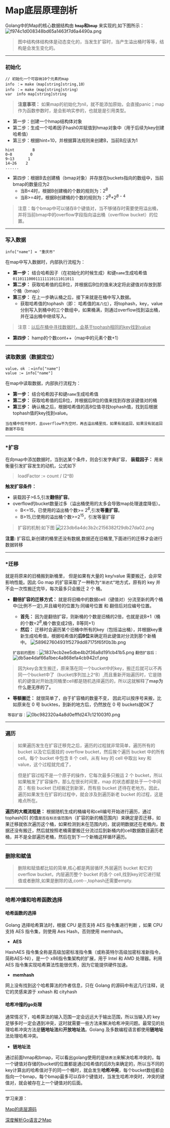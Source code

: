 # Map底层原理剖析
Golang中的Map的核心数据结构由 **`hmap`和`bmap`** 来实现的,如下图所示：
![f974c1d008348bd65a1463f7d6a4490a.png](en-resource://database/805:1)


>图中结构体结构体是动态变化的，当发生扩容时，当产生溢出桶时等等，结构是会发生变化的。

* * *
### 初始化
```
// 初始化一个可容纳10个元素的map
info ：= make（map[string]string,10）
info ：= make（map[string]string）
var  info map[string]string
```
>**注意事项：** 如果map的初始化为nil，就不能添加原始，会直接panic；map作为函数参数时，是会影响实参的，也就是是引用类型。


* 第一步：创建一个hmap结构体对象
* 第二步：生成一个哈希因子hash0并赋值到hmap对象中（用于后续为key创建哈希值）
* 第三步：根据hint=10，并根据算法规则来创建B，当前B应该为1
```
hint        B
0~8        0
9~13      1
14~26    2
......
```

+ 第四步：根据B去创建桶（bmap对象）并存放在buckets指向的数组中，当前bmap的数量应为2
    + 当B<4时，根据B创建桶的个数的规则为：$2^{B}$
    + 当B>=4时，根据B创建桶的个数的规则为：$2^{B}$+$2^{B-4}$
> 注意：每个bmap中可以储存8个键值对，当不够储存时需要使用溢出桶，并将当前bmap中的overflow字段指向溢出桶（overfllow bucket）的位置。

* * *

### 写入数据
```
info["name"] = "重庆市"
```
在map中写入数据时，内部执行流程为：

* **第一步：** 结合哈希因子（在初始化的时候生成）和键`name`生成哈希值 `011011100011111110111011011`
* **第二步：** 获取哈希值的后B位，并根据后B位的值来决定将此键值对存放到那个桶（bmap）
* **第三步：** 在上一步确认桶之后，接下来就是在桶中写入数据。
    *   获取哈希值的tophash（即： 哈希值的`高八位`），将tophash，key，value分别写入到桶中的三个数组中，如果桶满，则通过overflow找到溢出桶，并在溢出桶中继续写入。
>注意：<u>以后在桶中寻找数据时，会基于tophash相同的key找到value</u>

*  **第四步：** hamp的个数cont++（map中的元素个数+1）

***
### 读取数据（数据定位）
```
value，ok ：=info["name"]
value := info["name"]
```
在map中读取数据，内部执行流程为：

* **第一步：** 结合哈希因子和键`name`生成哈希值
* **第二步：** 获取哈希值的后B位，并根据后B位的值来找到存放该键值对的桶
* **第三步：** 确认桶之后，根据哈希值的高8位值寻找tophash值，找到后根据tophash值的key找到value。
```
当在桶中找不到时，且overflow不为空时，再去溢出桶里找，如果有就返回，如果没有就返回数据不存在
```

* * *


### *扩容
在向map中添加数据时，当到达某个条件，则会引发字典扩容，
**装载因子：** 用来衡量引发扩容发生的动机，公式如下
>loadFactor := count / (2^B)

**触发扩容条件：**

* 装载因子>6.5,引发**翻倍扩容**。
* overflow的bucket数量过多（溢出桶使用的太多会导致map处理速度降低）。
    * B<=15，已使用的溢出桶个数>= $2^{B}$,引发**等量扩容**。
    * B>15,已使用的溢出桶个数>=$2^{15}$，引发等量扩容

>扩容的机制:如下图
![223db6a4dc3b2c2156382f29db27da02.png](en-resource://database/799:1)

**注意:** 扩容后,新创建的桶里还没有数据,数据还在旧桶里,下面进行的迁移才会进行数据转移

* * *


### *迁移
就是将原来的旧桶搬到新桶里， 但是如果有大量的 key/value 需要搬迁，会非常影响性能。因此 Go map 的扩容采取了一种称为`“渐进式”`地方式，原有的 key 并不会一次性搬迁完毕，每次最多只会搬迁 2 个 桶。

* **翻倍扩容的迁移方式：** 就是将旧桶中的数据cell（键值对）分流至新的两个桶中(比例不一定),并且编号的位置为:同编号位置 和 翻倍后对应编号位置。
    *  **首先：** 因为是翻倍扩容，则新桶的个数是旧桶的2倍，也就是说B+1（桶的个数=$2^{B}$,桶个数变成2倍，B等同+1）
    *  **然后：** 迁移时会遍历某个旧桶中所有的key（包括溢出桶），并根据key重新生成哈希值，根据哈希值的**后B位**来确定将此键值对分流到那个新桶中。
       ![589627604931f5279dd87175f65f0b3b.png](en-resource://database/801:1)

  `扩容前的图形：`![1837ecb2ee5dbe4b2f36a8d191cb41b5.png](en-resource://database/813:1)
  `翻倍扩容后：`![db5ae4daf66a1bec4a868efa4cb942cf.png](en-resource://database/807:1)

>因为key会发生搬迁，原来落在同一个bucket中的key，搬迁后就可以不再同一个bucket中了（bucket序列加上2^B）,而且重新开始遍历时，它是随机的键值对开始连同桶里cell都是随机选择遍历的，所以这就解释了**map为什么是无序的了。**
* **等额搬迁：** 就很简单了，由于扩容桶的数量不变，
  因此可以按序号来搬，比如原来在 0 号 bucktes，到新的地方后，仍然放在 0 号 buckets就OK了


` 等容扩容：`![0bc982320a4a8d0efffd247c121003f0.png](en-resource://database/811:1)

* * *


###   遍历
>如果遍历发生在扩容迁移完之后，遍历的过程就非常简单，遍历所有的 bucket 以及它后面挂的 overflow bucket，然后挨个遍历 bucket 中的所有 cell。每个 bucket 中包含 8 个 cell，从有 key 的 cell 中取出 key 和 value，这个过程就完成了，

>但是扩容过程不是一个原子的操作，它每次最多只搬运 2 个 bucket，所以如果触发了扩容操作，那么在很长时间里，map 的状态都是处于一个中间态：有些 bucket 已经搬迁到新家，而有些 bucket 还待在老地方。因此，遍历如果发生在扩容的过程中，就会涉及到遍历新老 bucket 的过程，这是难点所在。

**遍历的大概流程是：** 根据随机生成的桶编号和cell编号开始进行遍历，通过tophash[0] 的值`是否在标志值范围内`（扩容的新的桶范围内）来确定是否迁移，如果迁移就依次遍历这个桶，如果检测到未在范围内的，就说明数据还在老桶内，数据还没有搬迁，然后就按照老桶需要搬迁分流过后到新桶内的cell数据数目遍历老桶，并不是全部遍历老桶，然后在到下一个新桶这样循环遍历。

* * *


### 删除和赋值
>删除和赋值都比较的简单,核心都是两层循环,外层遍历 bucket 和它的 overflow bucket，内层遍历整个 bucket 的各个 cell,找到key对它进行赋值或者删除,如果是删除的话,cont--,tophash还需要empty.

 ***
### 哈希冲撞和哈希函数选择

#### 哈希函数的选择
Golang 选择哈希算法时，根据 CPU 是否支持 AES 指令集进行判断 ，如果 CPU 支持 AES 指令集，则使用 Aes Hash，否则使用 memhash。

  * **AES**

HashAES 指令集全称是高级加密标准指令集（或称英特尔高级加密标准新指令，简称AES-NI），是一个 x86指令集架构的扩展，用于 Intel 和 AMD 处理器。利用 AES 指令集实现哈希算法性能很优秀，因为它能提供硬件加速。


  * **memhash**

网上没有找到这个哈希算法的作者信息，只在 Golang 的源码中有这几行注释，说它的灵感来源于 xxhash 和 cityhash

####  哈希冲撞的go处理

通常情况下，哈希算法的输入范围一定会远远大于输出范围，所以当输入的 key 足够多时一定会遇到冲突，这时就需要一些方法来解决哈希冲突问题。最常见的处理哈希冲突方法是**链地址法**和**开放地址法**。Golang 及多数编程语言都使用**链地址**法处理哈希冲突。   

  * **链地址法**   

通过前面hmap和bmap，可以看出golang使用的是`链表法`来解决哈希冲突的，每一个键值对存储的bucket的位置都是通过哈希值的后B为来确定的，所以当不同的key计算出的哈希值对于的同一个桶时，就会发生**哈希冲突**，每个bucket数组都会指向一个bmap，每个bmap最多可以存8个键值对，当发生哈希冲突时，冲突的键值对，就会被存在上一个键值对的后面。
***


学习来源：   

[Map的底层源码](https://www.bilibili.com/video/BV1Nr4y1w7aa?p=14&t=665)   

[深度解析Go语言之Map](https://www.sohu.com/a/316226634_99930294)
    